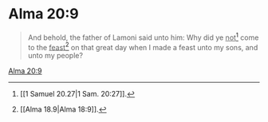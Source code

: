 # Alma 20:9

> And behold, the father of Lamoni said unto him: Why did ye <u>not</u>[^a] come to the <u>feast</u>[^b] on that great day when I made a feast unto my sons, and unto my people?

[Alma 20:9](https://www.churchofjesuschrist.org/study/scriptures/bofm/alma/20?lang=eng&id=p9#p9)


[^a]: [[1 Samuel 20.27|1 Sam. 20:27]].  
[^b]: [[Alma 18.9|Alma 18:9]].  
